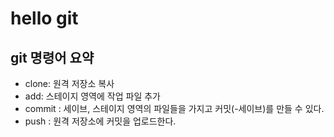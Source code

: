 # hello git 

## git 명령어 요약

- clone: 원격 저장소 복사 
- add: 스테이지 영역에 작업 파일 추가
- commit : 세이브, 스테이지 영역의 파일들을 가지고 커밋(-세이브)를 만들 수 있다.
- push : 원격 저장소에 커밋을 업로드한다.
